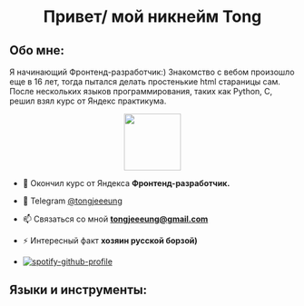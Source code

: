 <h1 align="center">Привет/ мой никнейм Tong</h1>

<h2 align="left">Обо мне:</h2>
<p>Я начинающий Фронтенд-разработчик:) Знакомство с вебом произошло еще в 16 лет, тогда пытался делать простенькие html стараницы сам. После нескольких языков программирования, таких как Python, C, решил взял курс от Яндекс практикума.</p>

<div id="header" align="center">
  <img src="https://sun9-35.userapi.com/impg/0dwrmcjJRvlDEdCPcnmYYLHmvme5o9VrQKOX4A/aOE-QKoqRM0.jpg?size=500x333&quality=96&sign=fc39a1cb7470ba3a905c93cbeab86cc4&type=album" width="100"/>
</div>

- 🌱 Окончил курс от Яндекса **Фронтенд-разработчик.**
- 📝 Telegram [@tongjeeeung](https://web.telegram.org/a/@tongjeeeung)
- 📫 Связаться со мной **tongjeeeung@gmail.com**
- ⚡ Интересный факт **хозяин русской борзой)**

- [![spotify-github-profile](https://spotify-github-profile.vercel.app/api/view?uid=31scewxfqetgr5ukuno3yblwniiq&cover_image=true&theme=natemoo-re&show_offline=false&background_color=121212&interchange=false&bar_color=ff2e2e&bar_color_cover=false)](https://github.com/kittinan/spotify-github-profile)

<h2 align="left">Языки и инструменты:</h2>
<p align="left"> <a href="![C](https://img.shields.io/badge/c-%2300599C.svg?style=for-the-badge&logo=c&logoColor=white)"></p>
